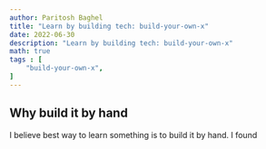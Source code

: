 ```yaml
---
author: Paritosh Baghel
title: "Learn by building tech: build-your-own-x"
date: 2022-06-30
description: "Learn by building tech: build-your-own-x"
math: true
tags : [
    "build-your-own-x",
]
---
```


## Why build it by hand

I believe best way to learn something is to build it by hand. I found 